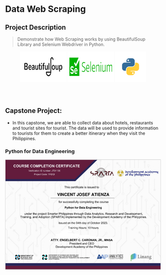 # Data Web Scraping

## Project Description
> Demonstrate how Web Scraping works by using BeautifulSoup Library and Selenium Webdriver in Python.
<div class="image-container">
  <p align="center">
    <img src="asset/img/course-1212-bs.jpg" width="150" height="100" />
    <img src="asset/img/Selenium.jpeg" width="150" height="100" />
    <img src="asset/img/python-programming-language.png" width="100" height="100" />
  </p> 
</div>

<br>
<br>

## **Capstone Project:**
+ In this capstone, we are able to collect data about hotels, restaurants and tourist sites for tourist.  The data will be used to provide information to tourists for them to create a better itinerary when they visit the Philippines.
  
### Python for Data Engineering
<div class="image-container">
  <p align="center">
    <img src="asset/img/Data%20Engineering%20Cert.PNG" />
  </p>
</div>




